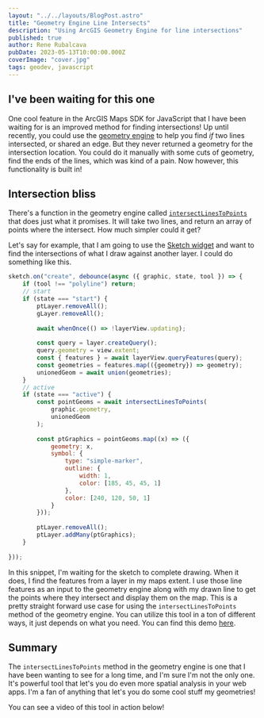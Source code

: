 ```yaml
---
layout: "../../layouts/BlogPost.astro"
title: "Geometry Engine Line Intersects"
description: "Using ArcGIS Geometry Engine for line intersections"
published: true
author: Rene Rubalcava
pubDate: 2023-05-13T10:00:00.000Z
coverImage: "cover.jpg"
tags: geodev, javascript
---
```


## I've been waiting for this one

One cool feature in the ArcGIS Maps SDK for JavaScript that I have been waiting for is an improved method for finding intersections!
Up until recently, you could use the [geometry engine](https://developers.arcgis.com/javascript/latest/api-reference/esri-geometry-geometryEngine.html) to help you find _if_ two lines intersected, or shared an edge.
But they never returned a geometry for the intersection location. You could do it manually with some cuts of geometry, find the ends of the lines, which was kind of a pain.
Now however, this functionality is built in!

## Intersection bliss

There's a function in the geometry engine called [`intersectLinesToPoints`](https://developers.arcgis.com/javascript/latest/api-reference/esri-geometry-geometryEngine.html#intersectLinesToPoints) that does just what it promises. It will take two lines, and return an array of points where the intersect. How much simpler could it get?

Let's say for example, that I am going to use the [Sketch widget](https://developers.arcgis.com/javascript/latest/api-reference/esri-widgets-Sketch.html) and want to find the intersections of what I draw against another layer.
I could do something like this.

```js
sketch.on("create", debounce(async ({ graphic, state, tool }) => {
	if (tool !== "polyline") return;
	// start
	if (state === "start") {
		ptLayer.removeAll();
		gLayer.removeAll();
		
		await whenOnce(() => !layerView.updating);
		
		const query = layer.createQuery();
		query.geometry = view.extent;
		const { features } = await layerView.queryFeatures(query);
		const geometries = features.map(({geometry}) => geometry);
		unionedGeom = await union(geometries);
	}
	// active
	if (state === "active") {
		const pointGeoms = await intersectLinesToPoints(
			graphic.geometry,
			unionedGeom
		);
		
		const ptGraphics = pointGeoms.map((x) => ({
			geometry: x,
			symbol: {
				type: "simple-marker",
				outline: {
					width: 1,
					color: [185, 45, 45, 1]
				},
				color: [240, 120, 50, 1]
			}
		}));
		
		ptLayer.removeAll();
		ptLayer.addMany(ptGraphics);
	}
	
}));
```

In this snippet, I'm waiting for the sketch to complete drawing. When it does, I find the features from a layer in my maps extent. I use those line features as an input to the geometry engine along with my drawn line to get the points where they intersect and display them on the map.
This is a pretty straight forward use case for using the `intersectLinesToPoints` method of the geometry engine. You can utilize this tool in a ton of different ways, it just depends on what you need.
You can find this demo [here](https://codepen.io/odoe/pen/mdKKagy?editors=0010).

## Summary

The `intersectLinesToPoints` method in the geometry engine is one that I have been wanting to see for a long time, and I'm sure I'm not the only one.
It's powerful tool that let's you do even more spatial analysis in your web apps. I'm a fan of anything that let's you do some cool stuff my geometries!

You can see a video of this tool in action below!

<lite-youtube videoid="XW062PwBHZA"></lite-youtube>

